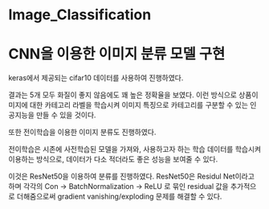 # Image_Classification
# CNN을 이용한 이미지 분류 모델 구현

keras에서 제공되는 cifar10 데이터를 사용하여 진행하였다.

결과는 5개 모두 화질이 좋지 않음에도 꽤 높은 정확율을 보였다. 이런 방식으로 상품이미지에 대한 카테고리 라벨을 학습시켜 이미지 특징으로 카테고리를 구분할 수 있는 인공지능을 만들 수 있을 것이다.

또한 전이학습을 이용한 이미지 분류도 진행하였다.

전이학습은 시존에 사전학습된 모델을 가져와, 사용하고자 하는 학습 데이터를 학습시켜 이용하는 방식으로, 데이터가 다소 적더라도 좋은 성능을 보여줄 수 있다.

이것은 ResNet50을 이용하여 분류를 진행하였다.
ResNet50은 Residul Net이라고 하며 각각의 Con -> BatchNormalization -> ReLU 로 묶인 residual 값을 추가적으로 더해줌으로써 gradient vanishing/exploding 문제를 해결할 수 있다.

